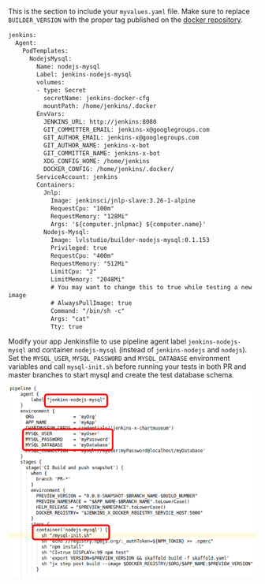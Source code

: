 This is the section to include your `myvalues.yaml` file. Make sure to replace `BUILDER_VERSION` with the proper tag published on the [docker repository](https://cloud.docker.com/repository/docker/lvlstudio/builder-nodejs-mysql).

```
jenkins:
  Agent:
    PodTemplates:
      NodejsMysql:
        Name: nodejs-mysql
        Label: jenkins-nodejs-mysql
        volumes:
        - type: Secret
          secretName: jenkins-docker-cfg
          mountPath: /home/jenkins/.docker
        EnvVars:
          JENKINS_URL: http://jenkins:8080
          GIT_COMMITTER_EMAIL: jenkins-x@googlegroups.com
          GIT_AUTHOR_EMAIL: jenkins-x@googlegroups.com
          GIT_AUTHOR_NAME: jenkins-x-bot
          GIT_COMMITTER_NAME: jenkins-x-bot
          XDG_CONFIG_HOME: /home/jenkins
          DOCKER_CONFIG: /home/jenkins/.docker/
        ServiceAccount: jenkins
        Containers:
          Jnlp:
            Image: jenkinsci/jnlp-slave:3.26-1-alpine
            RequestCpu: "100m"
            RequestMemory: "128Mi"
            Args: '${computer.jnlpmac} ${computer.name}'
          Nodejs-Mysql:
            Image: lvlstudio/builder-nodejs-mysql:0.1.153
            Privileged: true
            RequestCpu: "400m"
            RequestMemory: "512Mi"
            LimitCpu: "2"
            LimitMemory: "2048Mi"
            # You may want to change this to true while testing a new image
            # AlwaysPullImage: true            
            Command: "/bin/sh -c"
            Args: "cat"
            Tty: true
```

Modify your app Jenkinsfile to use pipeline agent label `jenkins-nodejs-mysql` and container `nodejs-mysql` (instead of `jenkins-nodejs` and `nodejs`). 
Set the `MYSQL_USER`, `MYSQL_PASSWORD` and `MYSQL_DATABASE` environment variables and call `mysql-init.sh` before running your tests in both PR and master branches to start mysql and create the test database schema.

![](./Jenkinsfile.png)
